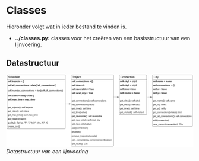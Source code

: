 # Classes

Hieronder volgt wat in ieder bestand te vinden is.

- **../classes.py:** classes voor het creëren van een basisstructuur van een lijnvoering.

## Datastructuur
![Datastructuur](../../images/datastructure.png) *Datastructuur van een lijnvoering*

